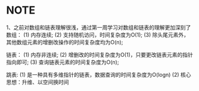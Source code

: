 # NOTE
1、之前对数组和链表理解很浅，通过第一周学习对数组和链表的理解更加深刻了
数组：
	(1) 内存连续;
	(2) 支持随机访问，时间复杂度为O(1);
	(3) 除头尾元素外，其他数组元素的增删改操作的时间复杂度均为O(n);

链表：
	(1) 内存非连续;
	(2) 增删改的时间复杂度为O(1)，只要更改链表元素的指针指向即可;
	(3) 查询链表元素的时间复杂度为O(n);

跳表:
	(1) 是一种具有多维指针的链表，数据查询的时间复杂度为O(logn)
	(2) 核心思想：升维、以空间换时间
	